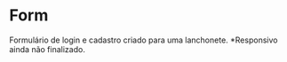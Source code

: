 # Form
 Formulário de login e cadastro criado para uma lanchonete. *Responsivo ainda não finalizado.
